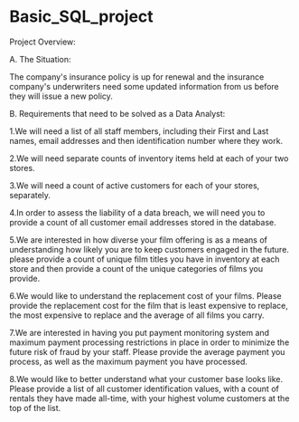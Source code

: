 # Basic_SQL_project
Project Overview:

A. The Situation:

The company's insurance policy is up for renewal and the insurance company's underwriters need some updated information from us before they will issue a new policy.

B. Requirements that need to be solved as a Data Analyst:

1.We will need a list of all staff members, including their First and Last names, email addresses and then identification number where they work.

2.We will need separate counts of inventory items held at each of your two stores.

3.We will need a count of active customers for each of your stores, separately.

4.In order to assess the liability of a data breach, we will need you to provide a count of all customer email addresses stored in the database.

5.We are interested in how diverse your film offering is as a means of understanding how likely you are to keep customers engaged in the future. please provide a count of unique film titles you have in inventory at each store and then provide a count of the unique categories of films you provide.

6.We would like to understand the replacement cost of your films. Please provide the replacement cost for the film that is least expensive to replace, the most expensive to replace and the average of all films you carry.

7.We are interested in having you put payment monitoring system and maximum payment processing restrictions in place in order to minimize the future risk of fraud by your staff. Please provide the average payment you process, as well as the maximum payment you have processed.

8.We would like to better understand what your customer base looks like. Please provide a list of all customer identification values, with a count of rentals they have made all-time, with your highest volume customers at the top of the list.

